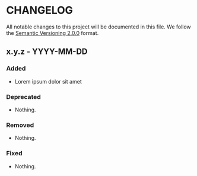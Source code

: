 # CHANGELOG

All notable changes to this project will be documented in this file.
We follow the [Semantic Versioning 2.0.0](http://semver.org/) format.

## x.y.z - YYYY-MM-DD

### Added

- Lorem ipsum dolor sit amet

### Deprecated

- Nothing.

### Removed

- Nothing.

### Fixed

- Nothing.
